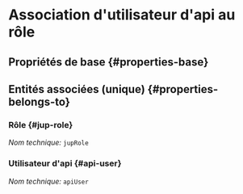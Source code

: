 # Association d'utilisateur d'api au rôle
<!--- THIS FILE IS GENERATED PLEASE DO NOT EDIT IT DIRECTLY --->



## Propriétés de base {#properties-base}



## Entités associées (unique) {#properties-belongs-to}

### Rôle {#jup-role}



*Nom technique:* ```jupRole```

### Utilisateur d'api {#api-user}



*Nom technique:* ```apiUser```






